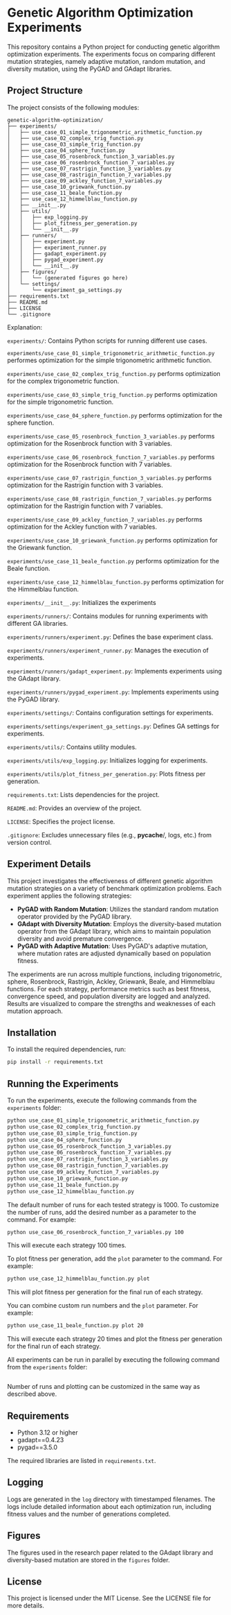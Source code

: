 
# Genetic Algorithm Optimization Experiments

This repository contains a Python project for conducting genetic algorithm optimization experiments. The experiments focus on comparing different mutation strategies, namely adaptive mutation, random mutation, and diversity mutation, using the PyGAD and GAdapt libraries.

## Project Structure

The project consists of the following modules:
```
genetic-algorithm-optimization/
├── experiments/
│   ├── use_case_01_simple_trigonometric_arithmetic_function.py
│   ├── use_case_02_complex_trig_function.py
│   ├── use_case_03_simple_trig_function.py
│   ├── use_case_04_sphere_function.py
│   ├── use_case_05_rosenbrock_function_3_variables.py
│   ├── use_case_06_rosenbrock_function_7_variables.py
│   ├── use_case_07_rastrigin_function_3_variables.py
│   ├── use_case_08_rastrigin_function_7_variables.py
│   ├── use_case_09_ackley_function_7_variables.py
│   ├── use_case_10_griewank_function.py
│   ├── use_case_11_beale_function.py
│   ├── use_case_12_himmelblau_function.py
│   ├── __init__.py
│   ├── utils/
│   │   ├── exp_logging.py
│   │   ├── plot_fitness_per_generation.py
│   │   └── __init__.py
│   ├── runners/
│   │   ├── experiment.py
│   │   ├── experiment_runner.py
│   │   ├── gadapt_experiment.py
│   │   ├── pygad_experiment.py
│   │   └── __init__.py
│   ├── figures/
│   │   └── (generated figures go here)
│   └── settings/
│       └── experiment_ga_settings.py
├── requirements.txt
├── README.md
├── LICENSE
└── .gitignore
```
Explanation:

`experiments/`: Contains Python scripts for running different use cases.

`experiments/use_case_01_simple_trigonometric_arithmetic_function.py` performes optimization for the simple trigonometric arithmetic function.
    
`experiments/use_case_02_complex_trig_function.py` performs optimization for the complex trigonometric function.
    
`experiments/use_case_03_simple_trig_function.py` performs optimization for the simple trigonometric function.
    
`experiments/use_case_04_sphere_function.py` performs optimization for the sphere function.
    
`experiments/use_case_05_rosenbrock_function_3_variables.py` performs optimization for the Rosenbrock function with 3 variables.
    
`experiments/use_case_06_rosenbrock_function_7_variables.py` performs optimization for the Rosenbrock function with 7 variables.
    
`experiments/use_case_07_rastrigin_function_3_variables.py` performs optimization for the Rastrigin function with 3 variables.
    
`experiments/use_case_08_rastrigin_function_7_variables.py` performs optimization for the Rastrigin function with 7 variables.
    
`experiments/use_case_09_ackley_function_7_variables.py` performs optimization for the Ackley function with 7 variables.
    
`experiments/use_case_10_griewank_function.py` performs optimization for the Griewank function.
    
`experiments/use_case_11_beale_function.py` performs optimization for the Beale function.
    
`experiments/use_case_12_himmelblau_function.py` performs optimization for the Himmelblau function.

`experiments/__init__.py`: Initializes the experiments

`experiments/runners/`: Contains modules for running experiments with different GA libraries.

`experiments/runners/experiment.py`: Defines the base experiment class.

`experiments/runners/experiment_runner.py`: Manages the execution of experiments.

`experiments/runners/gadapt_experiment.py`: Implements experiments using the GAdapt library.

`experiments/runners/pygad_experiment.py`: Implements experiments using the PyGAD library.

`experiments/settings/`: Contains configuration settings for experiments.

`experiments/settings/experiment_ga_settings.py`: Defines GA settings for experiments.

`experiments/utils/`: Contains utility modules.

`experiments/utils/exp_logging.py`: Initializes logging for experiments.

`experiments/utils/plot_fitness_per_generation.py`: Plots fitness per generation.

`requirements.txt`: Lists dependencies for the project.

`README.md`: Provides an overview of the project.

`LICENSE`: Specifies the project license.

`.gitignore`: Excludes unnecessary files (e.g., __pycache__/, logs, etc.) from version control.

## Experiment Details

This project investigates the effectiveness of different genetic algorithm mutation strategies on a variety of benchmark optimization problems. Each experiment applies the following strategies:

- **PyGAD with Random Mutation**: Utilizes the standard random mutation operator provided by the PyGAD library.
- **GAdapt with Diversity Mutation**: Employs the diversity-based mutation operator from the GAdapt library, which aims to maintain population diversity and avoid premature convergence.
- **PyGAD with Adaptive Mutation**: Uses PyGAD's adaptive mutation, where mutation rates are adjusted dynamically based on population fitness.

The experiments are run across multiple functions, including trigonometric, sphere, Rosenbrock, Rastrigin, Ackley, Griewank, Beale, and Himmelblau functions. For each strategy, performance metrics such as best fitness, convergence speed, and population diversity are logged and analyzed. Results are visualized to compare the strengths and weaknesses of each mutation approach.

## Installation
To install the required dependencies, run:
```bash
pip install -r requirements.txt
```

## Running the Experiments
To run the experiments, execute the following commands from the `experiments` folder:
```bash
python use_case_01_simple_trigonometric_arithmetic_function.py
python use_case_02_complex_trig_function.py
python use_case_03_simple_trig_function.py
python use_case_04_sphere_function.py
python use_case_05_rosenbrock_function_3_variables.py
python use_case_06_rosenbrock_function_7_variables.py
python use_case_07_rastrigin_function_3_variables.py
python use_case_08_rastrigin_function_7_variables.py
python use_case_09_ackley_function_7_variables.py
python use_case_10_griewank_function.py
python use_case_11_beale_function.py
python use_case_12_himmelblau_function.py
```
The default number of runs for each tested strategy is 1000. To customize the number of runs, add the desired number as a parameter to the command. For example:

```bash
python use_case_06_rosenbrock_function_7_variables.py 100
```
This will execute each strategy 100 times.

To plot fitness per generation, add the `plot` parameter to the command. For example:
```bash
python use_case_12_himmelblau_function.py plot
```
This will plot fitness per generation for the final run of each strategy.

You can combine custom run numbers and the `plot` parameter. For example:
```bash
python use_case_11_beale_function.py plot 20
```
This will execute each strategy 20 times and plot the fitness per generation for the final run of each strategy.

All experiments can be run in parallel by executing the following command from the `experiments` folder:
```python run_all_experiments.py
```

Number of runs and plotting can be customized in the same way as described above.

## Requirements
- Python 3.12 or higher
- gadapt==0.4.23
- pygad==3.5.0

The required libraries are listed in `requirements.txt`.

## Logging
Logs are generated in the `log` directory with timestamped filenames. The logs include detailed information about each optimization run, including fitness values and the number of generations completed.

## Figures
The figures used in the research paper related to the GAdapt library and diversity-based mutation are stored in the `figures` folder.

## License
This project is licensed under the MIT License. See the LICENSE file for more details.
